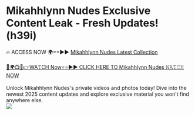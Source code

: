# Mikahhlynn Nudes Exclusive Content Leak - Fresh Updates! (h39i)

🔥 ACCESS NOW 🌍==►► <a href="https://tinyurl.com/yc657z5k" rel="nofollow">Mikahhlynn Nudes Latest Collection</a>
<br><br>
[🔴🌍📺📱👉WA𝚃CH Now==►► CLICK HERE TO Mikahhlynn Nudes 𝚆𝙰𝚃𝙲𝙷 NOW](https://tinyurl.com/yc657z5k)
<br><br>
Unlock Mikahhlynn Nudes's private videos and photos today! Dive into the newest 2025 content updates and explore exclusive material you won’t find anywhere else.
<br>
<a href="https://tinyurl.com/yc657z5k" rel="nofollow" data-target="animated-image.originalLink"><img src="https://camo.githubusercontent.com/8a4f000d20f83aca3bf7ec5f350d767afa0574a8a352519fd8cfa583a6f93a33/68747470733a2f2f692e696d6775722e636f6d2f644a486b345a712e676966" data-canonical-src="https://i.imgur.com/dJHk4Zq.gif" style="max-width: 100%; display: inline-block;" data-target="animated-image.originalImage"></a>
<br>
